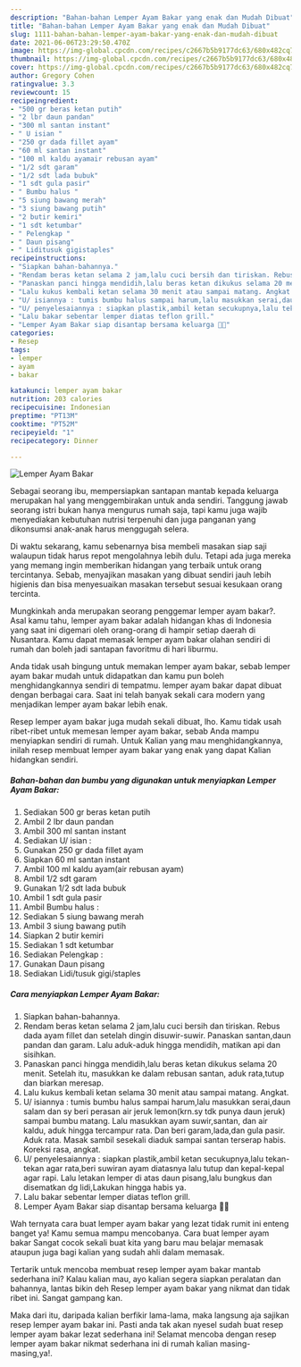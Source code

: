 ```yaml
---
description: "Bahan-bahan Lemper Ayam Bakar yang enak dan Mudah Dibuat"
title: "Bahan-bahan Lemper Ayam Bakar yang enak dan Mudah Dibuat"
slug: 1111-bahan-bahan-lemper-ayam-bakar-yang-enak-dan-mudah-dibuat
date: 2021-06-06T23:29:50.470Z
image: https://img-global.cpcdn.com/recipes/c2667b5b9177dc63/680x482cq70/lemper-ayam-bakar-foto-resep-utama.jpg
thumbnail: https://img-global.cpcdn.com/recipes/c2667b5b9177dc63/680x482cq70/lemper-ayam-bakar-foto-resep-utama.jpg
cover: https://img-global.cpcdn.com/recipes/c2667b5b9177dc63/680x482cq70/lemper-ayam-bakar-foto-resep-utama.jpg
author: Gregory Cohen
ratingvalue: 3.3
reviewcount: 15
recipeingredient:
- "500 gr beras ketan putih"
- "2 lbr daun pandan"
- "300 ml santan instant"
- " U isian "
- "250 gr dada fillet ayam"
- "60 ml santan instant"
- "100 ml kaldu ayamair rebusan ayam"
- "1/2 sdt garam"
- "1/2 sdt lada bubuk"
- "1 sdt gula pasir"
- " Bumbu halus "
- "5 siung bawang merah"
- "3 siung bawang putih"
- "2 butir kemiri"
- "1 sdt ketumbar"
- " Pelengkap "
- " Daun pisang"
- " Liditusuk gigistaples"
recipeinstructions:
- "Siapkan bahan-bahannya."
- "Rendam beras ketan selama 2 jam,lalu cuci bersih dan tiriskan. Rebus dada ayam fillet dan setelah dingin disuwir-suwir. Panaskan santan,daun pandan dan garam. Lalu aduk-aduk hingga mendidih, matikan api dan sisihkan."
- "Panaskan panci hingga mendidih,lalu beras ketan dikukus selama 20 menit. Setelah itu, masukkan ke dalam rebusan santan, aduk rata,tutup dan biarkan meresap."
- "Lalu kukus kembali ketan selama 30 menit atau sampai matang. Angkat."
- "U/ isiannya : tumis bumbu halus sampai harum,lalu masukkan serai,daun salam dan sy beri perasan air jeruk lemon(krn.sy tdk punya daun jeruk) sampai bumbu matang. Lalu masukkan ayam suwir,santan, dan air kaldu, aduk hingga tercampur rata. Dan beri garam,lada,dan gula pasir. Aduk rata. Masak sambil sesekali diaduk sampai santan terserap habis. Koreksi rasa, angkat."
- "U/ penyelesaiannya : siapkan plastik,ambil ketan secukupnya,lalu tekan-tekan agar rata,beri suwiran ayam diatasnya lalu tutup dan kepal-kepal agar rapi. Lalu letakan lemper di atas daun pisang,lalu bungkus dan disematkan dg lidi,Lakukan hingga habis ya."
- "Lalu bakar sebentar lemper diatas teflon grill."
- "Lemper Ayam Bakar siap disantap bersama keluarga 🙏😇"
categories:
- Resep
tags:
- lemper
- ayam
- bakar

katakunci: lemper ayam bakar 
nutrition: 203 calories
recipecuisine: Indonesian
preptime: "PT13M"
cooktime: "PT52M"
recipeyield: "1"
recipecategory: Dinner

---
```



![Lemper Ayam Bakar](https://img-global.cpcdn.com/recipes/c2667b5b9177dc63/680x482cq70/lemper-ayam-bakar-foto-resep-utama.jpg)

Sebagai seorang ibu, mempersiapkan santapan mantab kepada keluarga merupakan hal yang menggembirakan untuk anda sendiri. Tanggung jawab seorang istri bukan hanya mengurus rumah saja, tapi kamu juga wajib menyediakan kebutuhan nutrisi terpenuhi dan juga panganan yang dikonsumsi anak-anak harus menggugah selera.

Di waktu  sekarang, kamu sebenarnya bisa membeli masakan siap saji walaupun tidak harus repot mengolahnya lebih dulu. Tetapi ada juga mereka yang memang ingin memberikan hidangan yang terbaik untuk orang tercintanya. Sebab, menyajikan masakan yang dibuat sendiri jauh lebih higienis dan bisa menyesuaikan masakan tersebut sesuai kesukaan orang tercinta. 



Mungkinkah anda merupakan seorang penggemar lemper ayam bakar?. Asal kamu tahu, lemper ayam bakar adalah hidangan khas di Indonesia yang saat ini digemari oleh orang-orang di hampir setiap daerah di Nusantara. Kamu dapat memasak lemper ayam bakar olahan sendiri di rumah dan boleh jadi santapan favoritmu di hari liburmu.

Anda tidak usah bingung untuk memakan lemper ayam bakar, sebab lemper ayam bakar mudah untuk didapatkan dan kamu pun boleh menghidangkannya sendiri di tempatmu. lemper ayam bakar dapat dibuat dengan berbagai cara. Saat ini telah banyak sekali cara modern yang menjadikan lemper ayam bakar lebih enak.

Resep lemper ayam bakar juga mudah sekali dibuat, lho. Kamu tidak usah ribet-ribet untuk memesan lemper ayam bakar, sebab Anda mampu menyiapkan sendiri di rumah. Untuk Kalian yang mau menghidangkannya, inilah resep membuat lemper ayam bakar yang enak yang dapat Kalian hidangkan sendiri.

<!--inarticleads1-->

##### Bahan-bahan dan bumbu yang digunakan untuk menyiapkan Lemper Ayam Bakar:

1. Sediakan 500 gr beras ketan putih
1. Ambil 2 lbr daun pandan
1. Ambil 300 ml santan instant
1. Sediakan  U/ isian :
1. Gunakan 250 gr dada fillet ayam
1. Siapkan 60 ml santan instant
1. Ambil 100 ml kaldu ayam(air rebusan ayam)
1. Ambil 1/2 sdt garam
1. Gunakan 1/2 sdt lada bubuk
1. Ambil 1 sdt gula pasir
1. Ambil  Bumbu halus :
1. Sediakan 5 siung bawang merah
1. Ambil 3 siung bawang putih
1. Siapkan 2 butir kemiri
1. Sediakan 1 sdt ketumbar
1. Sediakan  Pelengkap :
1. Gunakan  Daun pisang
1. Sediakan  Lidi/tusuk gigi/staples




<!--inarticleads2-->

##### Cara menyiapkan Lemper Ayam Bakar:

1. Siapkan bahan-bahannya.
1. Rendam beras ketan selama 2 jam,lalu cuci bersih dan tiriskan. Rebus dada ayam fillet dan setelah dingin disuwir-suwir. Panaskan santan,daun pandan dan garam. Lalu aduk-aduk hingga mendidih, matikan api dan sisihkan.
1. Panaskan panci hingga mendidih,lalu beras ketan dikukus selama 20 menit. Setelah itu, masukkan ke dalam rebusan santan, aduk rata,tutup dan biarkan meresap.
1. Lalu kukus kembali ketan selama 30 menit atau sampai matang. Angkat.
1. U/ isiannya : tumis bumbu halus sampai harum,lalu masukkan serai,daun salam dan sy beri perasan air jeruk lemon(krn.sy tdk punya daun jeruk) sampai bumbu matang. Lalu masukkan ayam suwir,santan, dan air kaldu, aduk hingga tercampur rata. Dan beri garam,lada,dan gula pasir. Aduk rata. Masak sambil sesekali diaduk sampai santan terserap habis. Koreksi rasa, angkat.
1. U/ penyelesaiannya : siapkan plastik,ambil ketan secukupnya,lalu tekan-tekan agar rata,beri suwiran ayam diatasnya lalu tutup dan kepal-kepal agar rapi. Lalu letakan lemper di atas daun pisang,lalu bungkus dan disematkan dg lidi,Lakukan hingga habis ya.
1. Lalu bakar sebentar lemper diatas teflon grill.
1. Lemper Ayam Bakar siap disantap bersama keluarga 🙏😇




Wah ternyata cara buat lemper ayam bakar yang lezat tidak rumit ini enteng banget ya! Kamu semua mampu mencobanya. Cara buat lemper ayam bakar Sangat cocok sekali buat kita yang baru mau belajar memasak ataupun juga bagi kalian yang sudah ahli dalam memasak.

Tertarik untuk mencoba membuat resep lemper ayam bakar mantab sederhana ini? Kalau kalian mau, ayo kalian segera siapkan peralatan dan bahannya, lantas bikin deh Resep lemper ayam bakar yang nikmat dan tidak ribet ini. Sangat gampang kan. 

Maka dari itu, daripada kalian berfikir lama-lama, maka langsung aja sajikan resep lemper ayam bakar ini. Pasti anda tak akan nyesel sudah buat resep lemper ayam bakar lezat sederhana ini! Selamat mencoba dengan resep lemper ayam bakar nikmat sederhana ini di rumah kalian masing-masing,ya!.

